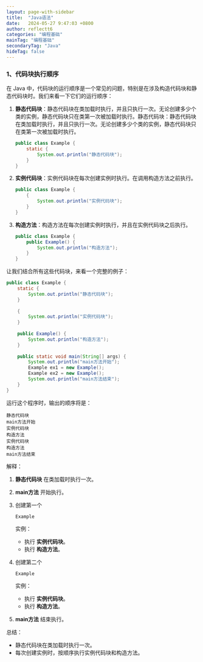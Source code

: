 ```yaml
---
layout: page-with-sidebar
title:  "Java语法"
date:   2024-05-27 9:47:03 +0800
author: reflectt6
categories: "编程基础"
mainTag: "编程基础"
secondaryTag: "Java"
hideTag: false
---
```


### 1、代码块执行顺序

在 Java 中，代码块的运行顺序是一个常见的问题，特别是在涉及构造代码块和静态代码块时。我们来看一下它们的运行顺序：

1. **静态代码块**：静态代码块在类加载时执行，并且只执行一次。无论创建多少个类的实例，静态代码块只在类第一次被加载时执行。静态代码块：静态代码块在类加载时执行，并且只执行一次。无论创建多少个类的实例，静态代码块只在类第一次被加载时执行。

   ```java
   public class Example {
       static {
           System.out.println("静态代码块");
       }
   }
   ```

2. **实例代码块**：实例代码块在每次创建实例时执行。在调用构造方法之前执行。

   ```java
   public class Example {
       {
           System.out.println("实例代码块");
       }
   }
   ```

3. **构造方法**：构造方法在每次创建实例时执行，并且在实例代码块之后执行。

   ```java
   public class Example {
       public Example() {
           System.out.println("构造方法");
       }
   }
   ```

让我们结合所有这些代码块，来看一个完整的例子：

```java
public class Example {
    static {
        System.out.println("静态代码块");
    }
    
    {
        System.out.println("实例代码块");
    }
    
    public Example() {
        System.out.println("构造方法");
    }
    
    public static void main(String[] args) {
        System.out.println("main方法开始");
        Example ex1 = new Example();
        Example ex2 = new Example();
        System.out.println("main方法结束");
    }
}
```

运行这个程序时，输出的顺序将是：

```
静态代码块
main方法开始
实例代码块
构造方法
实例代码块
构造方法
main方法结束
```

解释：

1. **静态代码块** 在类加载时执行一次。

2. **main方法** 开始执行。

3. 创建第一个 

   ```
   Example
   ```

    实例：

   - 执行 **实例代码块**。
   - 执行 **构造方法**。

4. 创建第二个 

   ```
   Example
   ```

    实例：

   - 执行 **实例代码块**。
   - 执行 **构造方法**。

5. **main方法** 结束执行。

总结：

- 静态代码块在类加载时执行一次。
- 每次创建实例时，按顺序执行实例代码块和构造方法。

